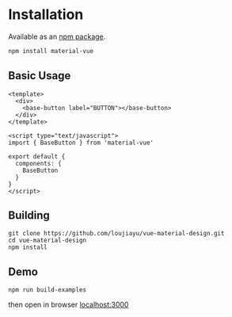 # Installation

Available as an [npm package](https://www.npmjs.com/package/material-vue).
```sh
npm install material-vue
```

## Basic Usage

```
<template>
  <div>
    <base-button label="BUTTON"></base-button>
  </div>
</template>

<script type="text/javascript">
import { BaseButton } from 'material-vue'

export default {
  components: {
    BaseButton
  }
}
</script>

```

## Building

```
git clone https://github.com/loujiayu/vue-material-design.git
cd vue-material-design
npm install
```

## Demo

```
npm run build-examples
```
then open in browser [localhost:3000](localhost:3000)
